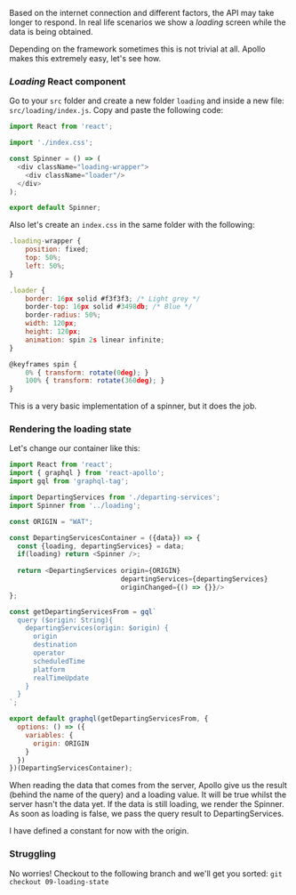 Based on the internet connection and different factors, the API may take longer to respond.
In real life scenarios we show a _loading_ screen while the data is being obtained.

Depending on the framework sometimes this is not trivial at all. Apollo makes this extremely easy, let's see how.

### _Loading_ React component

Go to your `src` folder and create a new folder `loading` and inside a new file: `src/loading/index.js`.
Copy and paste the following code:

```js
import React from 'react';

import './index.css';

const Spinner = () => (
  <div className="loading-wrapper">
    <div className="loader"/>
  </div>
);

export default Spinner;
```

Also let's create an `index.css` in the same folder with the following:

```js
.loading-wrapper {
    position: fixed;
    top: 50%;
    left: 50%;
}

.loader {
    border: 16px solid #f3f3f3; /* Light grey */
    border-top: 16px solid #3498db; /* Blue */
    border-radius: 50%;
    width: 120px;
    height: 120px;
    animation: spin 2s linear infinite;
}

@keyframes spin {
    0% { transform: rotate(0deg); }
    100% { transform: rotate(360deg); }
}
```

This is a very basic implementation of a spinner, but it does the job.

### Rendering the loading state

Let's change our container like this:

```js
import React from 'react';
import { graphql } from 'react-apollo';
import gql from 'graphql-tag';

import DepartingServices from './departing-services';
import Spinner from '../loading';

const ORIGIN = "WAT";

const DepartingServicesContainer = ({data}) => {
  const {loading, departingServices} = data;
  if(loading) return <Spinner />;
  
  return <DepartingServices origin={ORIGIN}
                            departingServices={departingServices}
                            originChanged={() => {}}/>
};

const getDepartingServicesFrom = gql`
  query ($origin: String){
    departingServices(origin: $origin) {
      origin
      destination
      operator
      scheduledTime
      platform
      realTimeUpdate
    }
  }
`;

export default graphql(getDepartingServicesFrom, {
  options: () => ({
    variables: {
      origin: ORIGIN
    }
  })
})(DepartingServicesContainer);
```

When reading the data that comes from the server, Apollo give us the result (behind the name of the query) and a loading value. It will be true whilst the server hasn't the data yet.
If the data is still loading, we render the Spinner. As soon as loading is false, we pass the query result to DepartingServices.

I have defined a constant for now with the origin.

### Struggling

No worries! Checkout to the following branch and we'll get you sorted:
`git checkout 09-loading-state`